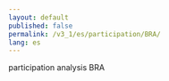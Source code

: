 ```yaml
---
layout: default
published: false
permalink: /v3_1/es/participation/BRA/
lang: es
---
```


participation analysis BRA

